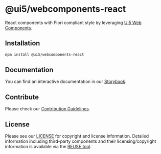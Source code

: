 # @ui5/webcomponents-react

React components with Fiori compliant style by leveraging [UI5 Web Components](https://ui5.github.io/webcomponents/).

## Installation

```bash
npm install @ui5/webcomponents-react
```

## Documentation

You can find an interactive documentation in our [Storybook](https://ui5.github.io/webcomponents-react/).

## Contribute

Please check our [Contribution Guidelines](https://github.com/UI5/webcomponents-react/blob/main/CONTRIBUTING.md).

## License

Please see our [LICENSE](https://github.com/UI5/webcomponents-react/blob/main/LICENSE) for copyright and license information.
Detailed information including third-party components and their licensing/copyright information is available via the [REUSE tool](https://api.reuse.software/info/github.com/UI5/webcomponents-react).

<!-- Use the force 3 -->
